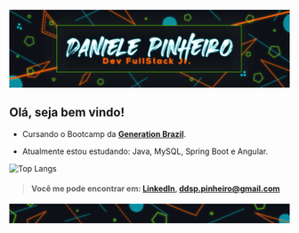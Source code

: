 ![](https://github.com/ddsp-pinheiro/ddsp-pinheiro/blob/main/GitHub_Top-looping.gif)

##                        **Olá, seja bem vindo!**


* Cursando o Bootcamp da **[Generation Brazil](https://brazil.generation.org/)**. 

*  Atualmente estou estudando: Java, MySQL, Spring Boot e Angular.


![Top Langs](https://github-readme-stats.vercel.app/api/top-langs/?username=ddsp-pinheiro&theme=blue-green)


> #### Você me pode encontrar em:  [LinkedIn](https://www.linkedin.com/in/daniele-pinheiro/),  ddsp.pinheiro@gmail.com

![end](https://github.com/ddsp-pinheiro/ddsp-pinheiro/blob/main/GitHubEND.png)

